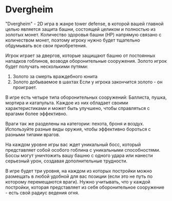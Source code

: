 # Dvergheim

"Dvergheim" - 2D игра в жанре tower defense, в которой вашей главной целью является защита башни, состоящей целиком и полностью из золотых монет. Количество здоровья башни (HP) напрямую связано с количеством монет, поэтому игроку нужно будет тщательно обдумывать все свои приобретения.  

Игрок играет за двергов, которые защищают башню от постоянных нападков гоблинов, возводя оборонительные сооружения. Золото игрок будет получать несколькими путями: 
1) Золото за смерть враждебного юнита 
2) Золото  добываемое в шахтах 
Если у игрока закончится золото - он проиграет. 

В игре есть четыре типа оборонительных сооружений: Баллиста, пушка, мортира и катапульта. Каждое из них обладает своими характеристиками и может быть улучшено, чтобы справляться с врагами более эффективно.

Враги так же разделены на категории: пехота, броня и воздух. Используйте разные виды оружия, чтобы эффективно бороться с разными типами врагов.

На каждом уровне игры вас ждет уникальный босс, который представляет собой особого гоблина с уникальными способностями. Боссы могут уничтожить вашу башню с одного удара или нанести серьезный урон, создавая дополнительные трудности.

В игре будет три уровня, на каждом из которых постройки можно размещать в любой удобной для вас позиции (если это не путь по которому перемещаются враги). Нужно учитывать, что у каждой постройки, которая представляет из себя оборонительное сооружение - есть свой радиус ведения огня.